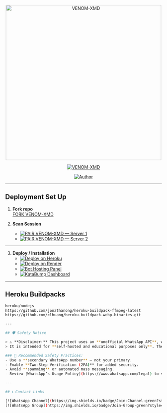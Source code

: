<p align="center">
  <img src="https://files.catbox.moe/eh7hlm.jpg" alt="VENOM-XMD" width="500"/>
</p>

<p align="center">
  <a href="#"><img title="VENOM-XMD" src="https://img.shields.io/badge/VENOM-XMD-green?colorA=%23ff0000&colorB=%23017e40&style=for-the-badge"></a>
</p>

<p align="center">
  <a href="https://github.com/giftdee"><img title="Author" src="https://img.shields.io/badge/Author-VENOM-XMD-red.svg?style=for-the-badge&logo=github"></a>
</p>

---

## Deployment Set Up

1. **Fork repo**  
   [FORK VENOM-XMD](https://github.com/giftdee/VENOM-XMD/fork)

2. **Scan Session**  
   - [![PAIR VENOM-XMD — Server 1](https://img.shields.io/badge/PAIR%20CODE%20SERVER%201-VENOM--XMD-blue?style=for-the-badge)](https://cypherxdomini-93c190b43dce.herokuapp.com/)  
   - [![PAIR VENOM-XMD — Server 2](https://img.shields.io/badge/PAIR%20CODE%20SERVER%202-VENOM--XMD-blue?style=for-the-badge)](https://dacmvexmd-pair-site.onrender.com/)

---

3. **Deploy / Installation**  
   - [![Deploy on Heroku](https://img.shields.io/badge/Deploy-Heroku-purple?style=for-the-badge)](https://heroku.com/deploy?template=https://github.com/giftdee/VENOM-XMD)  
   - [![Deploy on Render](https://img.shields.io/badge/Deploy-Render-blue?style=for-the-badge)](https://render.com/deploy)
   - [![Bot Hosting Panel](https://img.shields.io/badge/Bot%20Hosting-Panel-green?style=for-the-badge)](https://bot-hosting.net/?aff=1370480585960587298)
   - [![KataBump Dashboard](https://img.shields.io/badge/KataBump-Dashboard-orange?style=for-the-badge)](https://dashboard.katabump.com/auth/login#ce51a9)

---

## Heroku Buildpacks
```bash
heroku/nodejs
https://github.com/jonathanong/heroku-buildpack-ffmpeg-latest
https://github.com/clhuang/heroku-buildpack-webp-binaries.git

---

## 🛡️ Safety Notice

> ⚠️ **Disclaimer:** This project uses an **unofficial WhatsApp API**, which may violate WhatsApp’s [Terms of Service](https://www.whatsapp.com/legal).  
> It is intended for **self-hosted and educational purposes only**. The developer assumes **no responsibility** for misuse, bans, or policy violations.

### 🔐 Recommended Safety Practices:
- Use a **secondary WhatsApp number** — not your primary.
- Enable **Two-Step Verification (2FA)** for added security.
- Avoid **spamming** or automated mass messaging.
- Review [WhatsApp’s Usage Policy](https://www.whatsapp.com/legal) to stay compliant.

---

## 📞 Contact Links

[![WhatsApp Channel](https://img.shields.io/badge/Join-Channel-green?style=for-the-badge&logo=whatsapp)](https://whatsapp.com/channel/0029VbApvFQ2Jl84lhONkc3k)  
[![WhatsApp Group](https://img.shields.io/badge/Join-Group-green?style=for-the-badge&logo=whatsapp)](https://chat.whatsapp.com/CaPeB0sVRTrL3aG6asYeAC)
